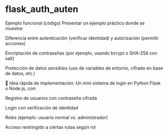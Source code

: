 # flask_auth_auten

Ejemplo funcional (código)
Presentar un ejemplo práctico donde se muestre:

Diferencia entre autenticación (verificar identidad) y autorización (permitir acciones)

Encriptación de contraseñas (por ejemplo, usando bcrypt o SHA-256 con salt)

Protección de datos sensibles (uso de variables de entorno, cifrado en base de datos, etc.)

📌 Idea rápida de implementación:
Un mini sistema de login en Python Flask o Node.js, con:

Registro de usuarios con contraseña cifrada

Login con verificación de identidad

Roles (ejemplo: usuario normal vs. administrador)

Acceso restringido a ciertas rutas según rol
